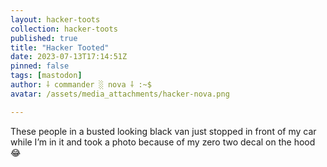 ```yaml
---
layout: hacker-toots
collection: hacker-toots
published: true
title: "Hacker Tooted"
date: 2023-07-13T17:14:51Z
pinned: false
tags: [mastodon]
author: ⸸ commander ░ nova ⸸ :~$
avatar: /assets/media_attachments/hacker-nova.png

---
```


<p>These people in a busted looking black van just stopped in front of my car while I’m in it and took a photo because of my zero two decal on the hood 😂</p>


